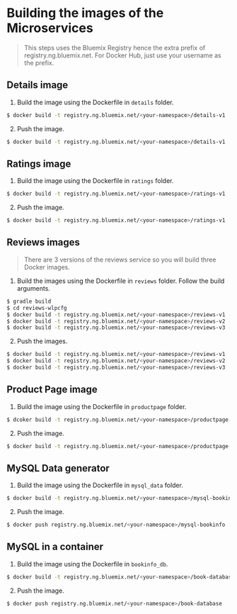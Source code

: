 # Building the images of the Microservices

> This steps uses the Bluemix Registry hence the extra prefix of registry.ng.bluemix.net. For Docker Hub, just use your username as the prefix.

## Details image

1. Build the image using the Dockerfile in `details` folder.
```bash
$ docker build -t registry.ng.bluemix.net/<your-namespace>/details-v1 .
```
2. Push the image.
```bash
$ docker build -t registry.ng.bluemix.net/<your-namespace>/details-v1
```

## Ratings image

1. Build the image using the Dockerfile in `ratings` folder.
```bash
$ docker build -t registry.ng.bluemix.net/<your-namespace>/ratings-v1
```
2. Push the image.
```bash
$ docker build -t registry.ng.bluemix.net/<your-namespace>/ratings-v1
```

## Reviews images
> There are 3 versions of the reviews service so you will build three Docker images.

1. Build the images using the Dockerfile in `reviews` folder. Follow the build arguments.
```bash
$ gradle build
$ cd reviews-wlpcfg
$ docker build -t registry.ng.bluemix.net/<your-namespace>/reviews-v1 --build-arg service_version=v1 .
$ docker build -t registry.ng.bluemix.net/<your-namespace>/reviews-v2 --build-arg service_version=v2 --build-arg enable_ratings=true .
$ docker build -t registry.ng.bluemix.net/<your-namespace>/reviews-v3 --build-arg service_version=v3 --build-arg enable_ratings=true --build-arg star_color=red .
```

2. Push the images.
```bash
$ docker build -t registry.ng.bluemix.net/<your-namespace>/reviews-v1
$ docker build -t registry.ng.bluemix.net/<your-namespace>/reviews-v2
$ docker build -t registry.ng.bluemix.net/<your-namespace>/reviews-v3
```

## Product Page image

1. Build the image using the Dockerfile in `productpage` folder.
```bash
$ dcoker build -t registry.ng.bluemix.net/<your-namespace>/productpage-v1
```

2. Push the image.
```bash
$ docker build -t registry.ng.bluemix.net/<your-namespace>/productpage-v1
```

## MySQL Data generator

1. Build the image using the Dockerfile in `mysql_data` folder.
```bash
$ docker build -t registry.ng.bluemix.net/<your-namespace>/mysql-bookinfo .
```

2. Push the image.
```bash
$ docker push registry.ng.bluemix.net/<your-namespace>/mysql-bookinfo
```

## MySQL in a container

1. Build the image using the Dockerfile in `bookinfo_db`.
```bash
$ docker build -t registry.ng.bluemix.net/<your-namespace>/book-database .
```
2. Push the image.
```bash
$ docker push registry.ng.bluemix.net/<your-namespace>/book-database
```
